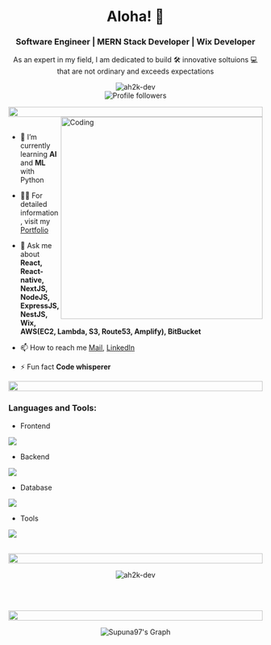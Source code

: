<h1 align="center">Aloha! 👋</h1>
<h3 align="center">Software Engineer | MERN Stack Developer | Wix Developer</h3>

<p align="center">As an expert in my field, I am dedicated to build 🛠️ innovative soltuions 💻 that are not ordinary and exceeds expectations</p>

<p align="center">

 <img src="https://komarev.com/ghpvc/?username=ah2k-dev&label=Profile%20views&color=0e75b6&style=flat" alt="ah2k-dev" /> 
 <br/>

  <img alt="Profile followers" src="https://img.shields.io/github/followers/ah2k-dev">

</p>

<img src="https://i.imgur.com/dBaSKWF.gif" height="20" width="100%">

<img align="right" alt="Coding" width="400" src="https://user-images.githubusercontent.com/74038190/229223263-cf2e4b07-2615-4f87-9c38-e37600f8381a.gif">
<br><br>

- 🌱 I’m currently learning **AI** and **ML** with Python

- 👨‍💻 For detailed information, visit my <a href="https://ah2k.dev">Portfolio</a>

- 💬 Ask me about **React, React-native, NextJS, NodeJS, ExpressJS, NestJS, Wix, AWS(EC2, Lambda, S3, Route53, Amplify), BitBucket**


- 📫 How to reach me <a href="mailto:contact@ah2k.dev">Mail</a>, <a href="https://www.linkedin.com/in/ahmed-hassan-535767224/" target="blank">LinkedIn</a>

- ⚡ Fun fact **Code whisperer**

<img src="https://i.imgur.com/dBaSKWF.gif" height="20" width="100%">

<h3 align="left">Languages and Tools:</h3>

- Frontend
<p align="left">
  <a href="https://skillicons.dev">
    <img src="https://skillicons.dev/icons?i=ts,js,react,electron,nextjs,redux,tailwind,materialui" />
  </a>
</p>

- Backend
<p align="left">
  <a href="https://skillicons.dev">
    <img src="https://skillicons.dev/icons?i=nodejs,express,nestjs,py,flask,django,tensorflow" /> 
  </a>
</p>

- Database
<p align="left">
<a href="https://skillicons.dev">
    <img src="https://skillicons.dev/icons?i=mongodb,mysql,postgresql,sqlite,graphql" />
</a>
</p>

- Tools
<p align="left">
  <a href="https://skillicons.dev">
    <img src="https://skillicons.dev/icons?i=git,yarn,npm,docker,kubernetes,aws,jenkins,vscode,linux" />
  </a>
</p>

<br/>

<img src="https://i.imgur.com/dBaSKWF.gif" height="20" width="100%">

<!--<div  align="center">-->
<!--<p>&nbsp;<img src="https://github-readme-stats.vercel.app/api?username=umermemon4648&show_icons=true&locale=en&theme=one_dark_pro" alt="umermemon4648" /></p>-->
<!--<div/>-->

<div align="center">
<p><img align="center" src="https://github-readme-streak-stats.herokuapp.com/?user=ah2k-dev&theme=one_dark_pro&hide_border=true" alt="ah2k-dev" /></p>
<div/>

<!--<div align="center">-->
<!--<img src="https://github-readme-stats.vercel.app/api/top-langs?username=umermemon4648&show_icons=true&locale=en&layout=compact&theme=one_dark_pro" alt="umermemon4648" />-->
<!--<div/>-->

<br><br>

<img src="https://i.imgur.com/dBaSKWF.gif" height="20" width="100%">

<!--<h3 align="left">Activity:</h3>-->

![Supuna97's Graph](https://github-readme-activity-graph.vercel.app/graph?username=ah2k-dev&custom_title=Ahmed's%20GitHub%20Activity&bg_color=0D1117&color=7F3FBF&line=7F3FBF&point=7F3FBF&area_color=FFFFFF&title_color=FFFFFF&area=true)

<!--<img src="https://i.imgur.com/dBaSKWF.gif" height="20" width="100%">-->
 
</p>

<!--<br>-->
<!--<p align="right" > Created with 🧡 by <a href="https://umer-portfoliohub.netlify.app">Umer</a></p>-->
<!--<img src="https://i.imgur.com/dBaSKWF.gif" height="20" width="100%">-->





